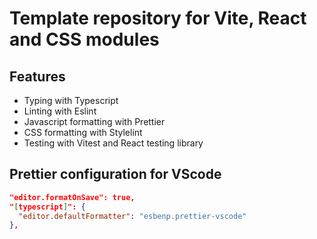 # Template repository for Vite, React and CSS modules

## Features

- Typing with Typescript
- Linting with Eslint
- Javascript formatting with Prettier
- CSS formatting with Stylelint
- Testing with Vitest and React testing library

## Prettier configuration for VScode

```json
"editor.formatOnSave": true,
"[typescript]": {
  "editor.defaultFormatter": "esbenp.prettier-vscode"
},
```
